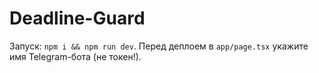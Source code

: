 # Deadline-Guard
Запуск: `npm i && npm run dev`.
Перед деплоем в `app/page.tsx` укажите имя Telegram-бота (не токен!).
